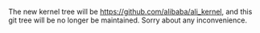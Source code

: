 The new kernel tree will be https://github.com/alibaba/ali_kernel, and this git tree will be no longer be maintained. Sorry about any inconvenience.
